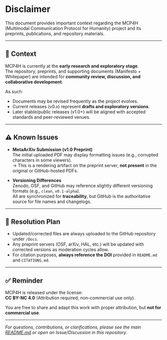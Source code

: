 # Disclaimer

This document provides important context regarding the MCP4H (Multimodal Communication Protocol for Humanity) project and its preprints, publications, and repository materials.  

---

## 📌 Context
MCP4H is currently at the **early research and exploratory stage**.  
The repository, preprints, and supporting documents (Manifesto + Whitepaper) are intended for **community review, discussion, and collaborative development**.  

As such:
- Documents may be revised frequently as the project evolves.  
- Current releases (v0.x) represent **drafts and exploratory versions**.  
- Later stable/public releases (v1.0+) will be aligned with accepted standards and peer-reviewed venues.  

---

## ⚠️ Known Issues
- **MetaArXiv Submission (v1.0 Preprint)**  
  The initial uploaded PDF may display formatting issues (e.g., corrupted characters in some viewers).  
  → This is a rendering artifact on the preprint server, **not present** in the original or GitHub-hosted PDFs.  

- **Versioning Differences**  
  Zenodo, OSF, and GitHub may reference slightly different versioning formats (e.g., `clean`, `v0.1-alpha`).  
  All are synchronized for **traceability**, but GitHub is the authoritative source for file names and changelogs.  

---

## 🔄 Resolution Plan
- Updated/corrected files are always uploaded to the GitHub repository under `/Docs`.  
- Any preprint servers (OSF, arXiv, HAL, etc.) will be updated with corrected versions as moderation cycles allow.  
- For citation purposes, **always reference the DOI** provided in `README.md` and `CITATIONS.md`.  

---

## ✅ Reminder
MCP4H is released under the license:  
**CC BY-NC 4.0** (Attribution required, non-commercial use only).  

You are free to share and adapt this work with proper attribution, but **not for commercial use**.  

---

*For questions, contributions, or clarifications, please see the main [README.md](README.md) or open an Issue/Discussion in this repository.*
